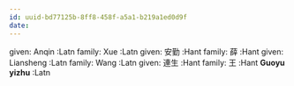 ```yaml
---
id: uuid-bd77125b-8ff8-458f-a5a1-b219a1ed0d9f
date: 
---
```


given: Anqin :Latn
family: Xue  :Latn
given: 安勤 :Hant
family: 薛 :Hant
given: Liansheng :Latn
family: Wang  :Latn
given: 連生 :Hant
family: 王 :Hant
**Guoyu yizhu** :Latn